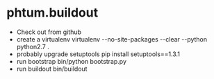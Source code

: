 phtum.buildout
==============

- Check out from github 
- create a virtualenv
  virtualenv --no-site-packages --clear --python python2.7 .
- probably upgrade setuptools
  pip install setuptools==1.3.1
- run bootstrap
  bin/python bootstrap.py
- run buildout
  bin/buildout
